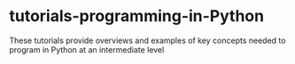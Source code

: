 # tutorials-programming-in-Python
These tutorials provide overviews and examples of key concepts needed to program in Python at an intermediate level
